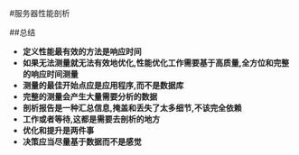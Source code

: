 #服务器性能剖析

##总结
- **定义性能最有效的方法是响应时间**
- **如果无法测量就无法有效地优化,性能优化工作需要基于高质量,全方位和完整的响应时间测量**
- **测量的最佳开始点应是应用程序,而不是数据库**
- **完整的测量会产生大量需要分析的数据**
- **剖析报告是一种汇总信息,掩盖和丢失了太多细节,不该完全依赖**
- **工作或者等待,这都是需要去剖析的地方**
- **优化和提升是两件事**
- **决策应当尽量基于数据而不是感觉**
